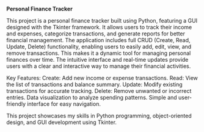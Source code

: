 **Personal Finance Tracker**

This project is a personal finance tracker built using Python, featuring a GUI designed with the Tkinter framework. 
It allows users to track their income and expenses, categorize transactions, and generate reports for better financial management.
The application includes full CRUD (Create, Read, Update, Delete) functionality, enabling users to easily add, edit, view, and remove transactions. 
This makes it a dynamic tool for managing personal finances over time. 
The intuitive interface and real-time updates provide users with a clear and interactive way to manage their financial activities.

Key Features:
  Create: Add new income or expense transactions.
  Read: View the list of transactions and balance summary.
  Update: Modify existing transactions for accurate tracking.
  Delete: Remove unwanted or incorrect entries.
  Data visualization to analyze spending patterns.
  Simple and user-friendly interface for easy navigation.

This project showcases my skills in Python programming, object-oriented design, and GUI development using Tkinter.
